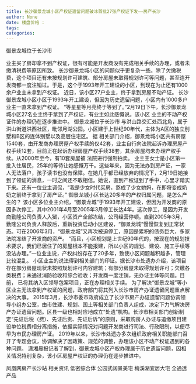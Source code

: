 ```yaml
---
title: 长沙御景龙城小区产权证遗留问题破冰首批27张产权证下发——房产长沙
author: None
date: 楼盘价格 : 
tags: 
categories: 
---
```

御景龙城位于长沙市
<!-- more -->
业主买了房却拿不到产权证，很有可能是开发商没有完成相关手续的办理，或者未缴清税费等原因所致。
长沙御景龙城小区的问题似乎更复杂一些。除了欠缴税费，这个项目还有未按规划许可建筑、部分房屋未取得规划许可等问题，甚至连开发商都一度注销过。于是，这个于1993年开工建设的小区，到现在为止还有1000余户业主未拿到产权证。
近日，该小区27户业主，终于拿到房屋不动产证。
长沙御景龙城小区小区于1993年开工建设，但因为历史遗留问题，小区内有1000多户业主一直未拿到产权证。
“等星星等月亮终于等到了。”2月19日下午，长沙御景龙城小区27名业主终于拿到了产权证，有业主如此感慨说。该小区
业主的不动产权证件的办理仍在逐步推进中。
御景龙城位于长沙市
与洪山路交汇处西北角，属于
洪山街道洪西社区，毗邻月湖公园。小区建于上世纪90年代，主体为A区的独立别墅和B区的连体别墅以及高层住宅区。
据
相关部门介绍，御景龙城小区共有房屋1540套，由开发商办理房屋产权手续的仅42套，业主自行向法院起诉办理房屋产权手续12套，目前正在起诉办理房屋产权手续38套，其余房屋均未办理产权手续。从2000年至今，有10套房屋被
法院进行强制拍卖。
业主王女士是小区第一批入住居民，25年的等待让她感慨万千。这些年来，因为无法办到房产证，一家人无法落户，孩子读书也没有保障。在她几乎都已经放弃的情况下，2月19日她接到了领证的消息，一时之间还不敢相信。她说，直到产权证到了手中，心里才踏实下来。还有一位业主调侃，“我是少女时代买房，熬成了少女她妈，在即将变成奶奶之前终于拿到了房产证。”
御景龙城小区长达20多年的产权归属问题，是怎么产生的？
该小区多位业主介绍，“御景龙城”于1993年开工建设，但因为开发商的原因多次停工，其中2001年4月至2005年3月停工长达4年。这次停工，是因为开发商勤隆公司负责人入狱，小区资产全部冻结，公司经营停顿。直到2005年3月，勤隆公司负责人释放后，重新投资启动小区建设，“御景龙城”慢慢恢复到正常状态。可在2006年3月，“御景龙城”又再次被迫停工，原因是累积的债务巨大，多家法院冻结了开发商的资产。
“而且，小区规划是上世纪90年代的，按现在的规划技术要求，我们已居住了的房屋根本不能报建，所以小区的规划、建设、施工手续等没法办理。”一位业主说，产权纠纷存在了20多年，致使小区问题越积越多，管理比较混乱。
小区业主的说法得到相关部门的印证。据长沙市处遗办介绍，该项目存在部分房屋现状未按照规划许可内容建筑；有部分房屋未取得规划许可；欠缴各类税费；未通过消防验收和综合验收；开发商一度注销，无办证主体等问题。目前，
已将其纳入区领导包案项目，正在办理相关手续。
为了解决“御景龙城”等小区业主无法拿到产权证的问题，政府部门将其列入长沙市房产办证遗留问题重点解决的大事。
2015年3月，长沙市委市政府成立了长沙市房产办证遗留问题协调领导小组办公室，由市住建、规划、国土等相关部门负责人组成，决定下力气解决房产办证遗留问题。区县一级也相对应地成立“处遗”机构。长沙市相关部门创新制定“先证后税（费）、先证后责、先证后诉”的原则，采取购房人办证与追缴项目建设单位税费相分离措施，依据实际情况对问题开发商进行司法、行政限制，以便尽早为市民办理房产证。
2019年以来，长沙市处遗办多次组织政府相关职能部门召开了专题会议，协调解决了因政策、规范的调整，办理该小区不动产权证遇到的各种问题。
潇湘晨报记者了解到，御景龙城小区产权办理属于历史遗留问题，因相关情况特别复杂，该小区房屋产权证的办理仍在逐步推进中。
                        
                        
                        
                        
                                        
                    
                    
                
                    
                    
                    
                
                    
                
凤凰网房产长沙站
相关资讯
低密综合体
公园式阔景美宅
梅溪湖宜居大宅
全通透产品
	                        
	                    
	                        
	                    
